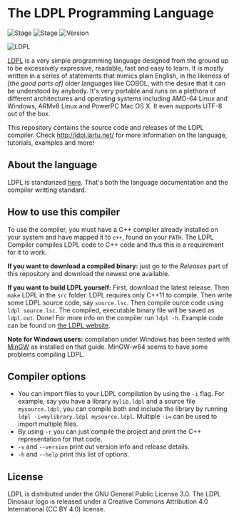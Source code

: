 # The LDPL Programming Language
![Stage](https://img.shields.io/badge/build-passing-green.svg) ![Stage](https://img.shields.io/badge/tests-passing-green.svg) ![Version](https://img.shields.io/badge/version-2.1.1-blue.svg)

![LDPL](http://ldpl.lartu.net/ldpl-logo-new.png)

[LDPL](http://ldpl.lartu.net/) is a very simple programming language designed from the ground up to be excessively expressive, readable, fast and easy to learn. It is mostly written in a series of statements that mimics plain English, in the likeness of *[the good parts of]* older languages like COBOL, with the desire that it can be understood by anybody. It's very portable and runs on a plethora of different architectures and operating systems including AMD-64 Linux and Windows, ARMv8 Linux and PowerPC Mac OS X. It even supports UTF-8 out of the box.

This repository contains the source code and releases of the LDPL compiler.
Check http://ldpl.lartu.net/ for more information on the language, tutorials, examples and more!

## About the language

LDPL is standarized [here](http://ldpl.lartu.net/reference).
That's both the language documentation and the compiler writting standard.

## How to use this compiler

To use the compiler, you must have a C++ compiler already installed on your system and have mapped it to `c++`, found on your `PATH`. The LDPL Compiler compiles LDPL code to C++ code and thus this is a requirement for it to work.

**If you want to download a compiled binary:** just go to the *Releases* part of this repository and download the newest one available.

**If you want to build LDPL yourself:** First, download the latest release.
Then `make` LDPL in the `src` folder. LDPL requires only C++11 to compile.
Then write some LDPL source code, say `source.lsc`.
Then compile ource code using `ldpl source.lsc`. The compiled, executable binary file will be saved as `ldpl.out`.
Done! For more info on the compiler run `ldpl -h`.
Example code can be found on [the LDPL website](http://ldpl.lartu.net).

**Note for Windows users:** compilation under Windows has been tested with [MinGW](http://www.mingw.org/wiki/Getting_Started) as installed on that guide. MinGW-w64 seems to have some problems compiling LDPL.

## Compiler options

 * You can import files to your LDPL compilation by using the `-i` flag. For example, say you have a library `mylib.ldpl` and a source file `mysource.ldpl`, you can compile both and include the library by running `ldpl -i=mylibrary.ldpl mysource.ldpl`. Multiple `-i=` can be used to import multiple files.
 * By using `-r` you can just compile the project and print the C++ representation for that code.
 * `-v` and `--version` print out version info and release details.
 * `-h` and `--help` print this list of options.

## License

LDPL is distributed under the GNU General Public License 3.0. The LDPL Dinosaur logo is released under a Creative Commons Attribution 4.0 International (CC BY 4.0) license.
